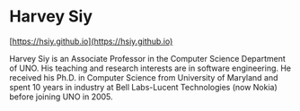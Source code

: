 # Harvey Siy

[https://hsiy.github.io](https://hsiy.github.io)

Harvey Siy is an Associate Professor in the Computer Science Department of UNO. His teaching and research interests are in software engineering. He received his Ph.D. in Computer Science from University of Maryland and spent 10 years in industry at Bell Labs-Lucent Technologies (now Nokia) before joining UNO in 2005.
